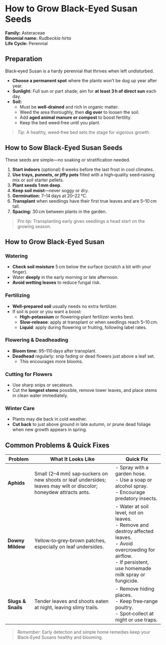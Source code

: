 # How to Grow Black‑Eyed Susan Seeds  

**Family:** Asteraceae  
**Binomial name:** _Rudbeckia hirta_  
**Life Cycle:** Perennial  

## Preparation  
Black‑eyed Susan is a hardy perennial that thrives when left undisturbed.  
- **Choose a permanent spot** where the plants won’t be dug up year after year.  
- **Sunlight:** Full sun or part shade; aim for **at least 3 h of direct sun** each day.  
- **Soil:**  
  - Must be **well‑drained** and rich in organic matter.  
  - Weed the area thoroughly, then **dig over** to loosen the soil.  
  - Add **aged animal manure or compost** to boost fertility.  
  - Keep the bed weed‑free until you plant.  

> *Tip:* A healthy, weed‑free bed sets the stage for vigorous growth.

## How to Sow Black‑Eyed Susan Seeds  
These seeds are simple—no soaking or stratification needed.  
1. **Start indoors** (optional) 6 weeks before the last frost in cool climates.  
2. **Use trays, punnets, or jiffy pots** filled with a high‑quality seed‑raising mix or soil starter pellets.  
3. **Plant seeds 1 mm deep**.  
4. **Keep soil moist**—never soggy or dry.  
5. **Germination:** 7–14 days at 20–22 °C.  
6. **Transplant** when seedlings have their first true leaves and are 5–10 cm tall.  
7. **Spacing:** 30 cm between plants in the garden.  

> *Pro tip:* Transplanting early gives seedlings a head start on the growing season.

## How to Grow Black‑Eyed Susan  
### Watering  
- **Check soil moisture** 5 cm below the surface (scratch a bit with your finger).  
- Water **deeply** in the early morning or late afternoon.  
- **Avoid wetting leaves** to reduce fungal risk.  

### Fertilizing  
- **Well‑prepared soil** usually needs no extra fertilizer.  
- If soil is poor or you want a boost:  
  - **High‑potassium** or flowering‑plant fertilizer works best.  
  - **Slow‑release**: apply at transplant or when seedlings reach 5–10 cm.  
  - **Liquid**: apply during flowering or fruiting, following label rates.  

### Flowering & Deadheading  
- **Bloom time:** 95–110 days after transplant.  
- **Deadhead** regularly: snip fading or dead flowers just above a leaf set.  
  - This encourages more blooms.  

### Cutting for Flowers  
- Use sharp snips or secateurs.  
- Cut the **longest stems** possible, remove lower leaves, and place stems in clean water immediately.  

### Winter Care  
- Plants may die back in cold weather.  
- **Cut back** to just above ground in late autumn, or prune dead foliage when new growth appears in spring.

## Common Problems & Quick Fixes  

| Problem | What It Looks Like | Quick Fix |
|---------|--------------------|-----------|
| **Aphids** | Small (2–4 mm) sap‑suckers on new shoots or leaf undersides; leaves may wilt or discolor; honeydew attracts ants. | - Spray with a garden hose.<br>- Use a soap or alcohol spray.<br>- Encourage predatory insects. |
| **Downy Mildew** | Yellow‑to‑grey‑brown patches, especially on leaf undersides. | - Water at soil level, not on leaves.<br>- Remove and destroy affected leaves.<br>- Avoid overcrowding for airflow.<br>- If persistent, use homemade milk spray or fungicide. |
| **Slugs & Snails** | Tender leaves and shoots eaten at night, leaving slimy trails. | - Remove hiding places.<br>- Keep free‑range poultry.<br>- Spot‑collect at night or use traps. |

> *Remember:* Early detection and simple home remedies keep your Black‑Eyed Susans healthy and blooming.